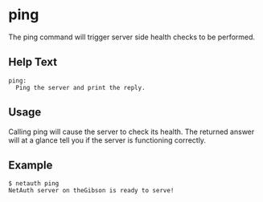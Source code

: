 # ping

The ping command will trigger server side health checks to be performed.

## Help Text

```
ping:
  Ping the server and print the reply.
```

## Usage

Calling ping will cause the server to check its health.  The returned
answer will at a glance tell you if the server is functioning
correctly.

## Example

```shell
$ netauth ping
NetAuth server on theGibson is ready to serve!
```
